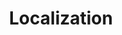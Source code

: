 ---
layout: pattern.njk
key: localization-maps_en
title: Localization
parent: basics-maps_en
image: maps/overview/localization.webp
keywords: localization
order: 40
availablelanguages: 
    - de
---